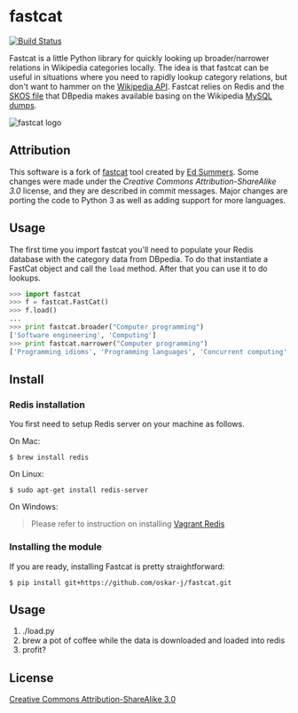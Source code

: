 fastcat
=======

[![Build Status](https://travis-ci.org/oskar-j/fastcat.svg?branch=master)](https://travis-ci.org/oskar-j/fastcat)

Fastcat is a little Python library for quickly looking up broader/narrower 
relations in Wikipedia categories locally. The idea is that fastcat can be
useful in situations where you need to rapidly lookup category relations,
but don't want to hammer on the [Wikipedia
API](http://en.wikipedia.org/w/api.php). Fastcat relies on Redis and the 
[SKOS file](http://downloads.dbpedia.org/current/en/skos_categories_en.nt.bz2) that DBpedia makes available basing on the Wikipedia [MySQL dumps](http://dumps.wikimedia.org/enwiki/latest/).

![fastcat logo](http://datageek.pl/github/fastcat_logo-small.png)

Attribution
-----

This software is a fork of [fastcat](https://github.com/edsu/fastcat) tool created by [Ed Summers](https://github.com/edsu). Some changes were made under the *Creative Commons Attribution-ShareAlike 3.0* license, and they are described in commit messages. Major changes are porting the code to Python 3 as well as adding support for more languages.
 
Usage
-----

The first time you import fastcat you'll need to populate your Redis database
with the category data from DBpedia. To do that instantiate a FastCat object
and call the `load` method. After that you can use it to do lookups.

```python
>>> import fastcat
>>> f = fastcat.FastCat()
>>> f.load()
...
>>> print fastcat.broader("Computer programming")
['Software engineering', 'Computing']
>>> print fastcat.narrower("Computer programming")
['Programming idioms', 'Programming languages', 'Concurrent computing', 'Source code', 'Refactoring', 'Data structures', 'Programming games', 'Computer programmers', 'Version control', 'Anti-patterns', 'Programming constructs', 'Algorithms', 'Web Services tools', 'Programming paradigms', 'Software optimization', 'Debugging', 'Computer programming tools', 'Computer libraries', 'Programming contests', 'Archive networks', 'Self-hosting software', 'Educational abstract machines', 'Software design patterns', 'Computer arithmetic']
```

Install
-------

### Redis installation

You first need to setup Redis server on your machine as follows.

On Mac:

```
$ brew install redis
```

On Linux:

```
$ sudo apt-get install redis-server
```

On Windows:

> Please refer to instruction on installing [Vagrant Redis](https://github.com/ServiceStack/redis-windows)

### Installing the module

If you are ready, installing Fastcat is pretty straightforward:

```
$ pip install git+https://github.com/oskar-j/fastcat.git
```

Usage
-------

1. ./load.py
1. brew a pot of coffee while the data is downloaded and loaded into redis
1. profit?

License
-------

[Creative Commons Attribution-ShareAlike 3.0](http://creativecommons.org/licenses/by-sa/3.0/)
